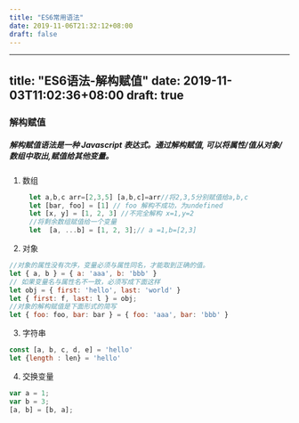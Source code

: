 ```yaml
---
title: "ES6常用语法"
date: 2019-11-06T21:32:12+08:00
draft: false
---
```


---
title: "ES6语法-解构赋值"
date: 2019-11-03T11:02:36+08:00
draft: true
---
### 解构赋值
##### 解构赋值语法是一种 Javascript 表达式。通过解构赋值, 可以将属性/值从对象/数组中取出,赋值给其他变量。
1. 数组

```javascript
     let a,b,c arr=[2,3,5] [a,b,c]=arr//将2,3,5分别赋值给a,b,c
     let [bar, foo] = [1] // foo 解构不成功，为undefined
     let [x, y] = [1, 2, 3] //不完全解构 x=1,y=2
     //将剩余数组赋值给一个变量
     let  [a, ...b] = [1, 2, 3];// a =1,b=[2,3]
```
2. 对象

```JavaScript
//对象的属性没有次序，变量必须与属性同名，才能取到正确的值。
let { a, b } = { a: 'aaa', b: 'bbb' }
// 如果变量名与属性名不一致，必须写成下面这样
let obj = { first: 'hello', last: 'world' }
let { first: f, last: l } = obj;
//对象的解构赋值是下面形式的简写
let { foo: foo, bar: bar } = { foo: 'aaa', bar: 'bbb' }
```
3. 字符串
``` javascript
const [a, b, c, d, e] = 'hello'
let {length : len} = 'hello'
```
4. 交换变量
``` javascript
var a = 1;
var b = 3;
[a, b] = [b, a];
```